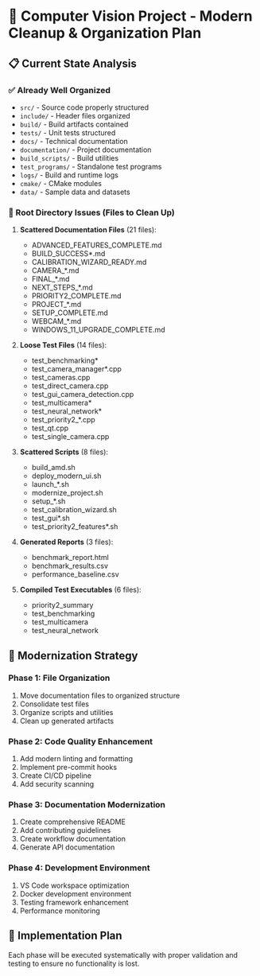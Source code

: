 # 🧹 Computer Vision Project - Modern Cleanup & Organization Plan

## 📋 Current State Analysis

### ✅ Already Well Organized
- `src/` - Source code properly structured
- `include/` - Header files organized  
- `build/` - Build artifacts contained
- `tests/` - Unit tests structured
- `docs/` - Technical documentation
- `documentation/` - Project documentation
- `build_scripts/` - Build utilities
- `test_programs/` - Standalone test programs
- `logs/` - Build and runtime logs
- `cmake/` - CMake modules
- `data/` - Sample data and datasets

### 🚨 Root Directory Issues (Files to Clean Up)
1. **Scattered Documentation Files** (21 files):
   - ADVANCED_FEATURES_COMPLETE.md
   - BUILD_SUCCESS*.md
   - CALIBRATION_WIZARD_READY.md
   - CAMERA_*.md
   - FINAL_*.md
   - NEXT_STEPS_*.md
   - PRIORITY2_COMPLETE.md
   - PROJECT_*.md
   - SETUP_COMPLETE.md
   - WEBCAM_*.md
   - WINDOWS_11_UPGRADE_COMPLETE.md

2. **Loose Test Files** (14 files):
   - test_benchmarking*
   - test_camera_manager*.cpp
   - test_cameras.cpp
   - test_direct_camera.cpp
   - test_gui_camera_detection.cpp
   - test_multicamera*
   - test_neural_network*
   - test_priority2_*.cpp
   - test_qt.cpp
   - test_single_camera.cpp

3. **Scattered Scripts** (8 files):
   - build_amd.sh
   - deploy_modern_ui.sh
   - launch_*.sh
   - modernize_project.sh
   - setup_*.sh
   - test_calibration_wizard.sh
   - test_gui*.sh
   - test_priority2_features*.sh

4. **Generated Reports** (3 files):
   - benchmark_report.html
   - benchmark_results.csv
   - performance_baseline.csv

5. **Compiled Test Executables** (6 files):
   - priority2_summary
   - test_benchmarking
   - test_multicamera
   - test_neural_network

## 🎯 Modernization Strategy

### Phase 1: File Organization
1. Move documentation files to organized structure
2. Consolidate test files
3. Organize scripts and utilities
4. Clean up generated artifacts

### Phase 2: Code Quality Enhancement
1. Add modern linting and formatting
2. Implement pre-commit hooks
3. Create CI/CD pipeline
4. Add security scanning

### Phase 3: Documentation Modernization
1. Create comprehensive README
2. Add contributing guidelines
3. Create workflow documentation
4. Generate API documentation

### Phase 4: Development Environment
1. VS Code workspace optimization
2. Docker development environment
3. Testing framework enhancement
4. Performance monitoring

## 🚀 Implementation Plan

Each phase will be executed systematically with proper validation and testing to ensure no functionality is lost.
